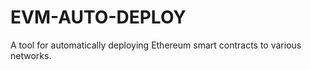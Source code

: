 # EVM-AUTO-DEPLOY
 A tool for automatically deploying Ethereum smart contracts to various networks.
